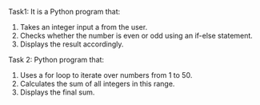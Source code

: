 Task1:
 It is a Python program that:
1. 	Takes an integer input a  from the user.
2. 	Checks whether the number is even or odd using an if-else statement.
3. 	Displays the result accordingly.

Task 2:
 Python program that:
1.   Uses a for loop to iterate over numbers from 1 to 50.
2.   Calculates the sum of all integers in this range.
3.   Displays the final sum.
